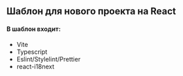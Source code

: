 ## Шаблон для нового проекта на React

#### В шаблон входит:

-   Vite
-   Typescript
-   Eslint/Stylelint/Prettier
-   react-i18next

